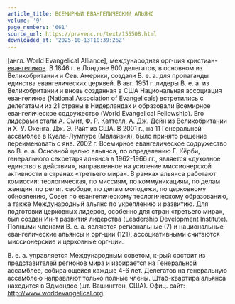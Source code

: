 ```yaml
---
article_title: ВСЕМИРНЫЙ ЕВАНГЕЛИЧЕСКИЙ АЛЬЯНС
volume: '9'
page_numbers: '661'
source_url: https://pravenc.ru/text/155508.html
downloaded_at: '2025-10-13T10:39:26Z'
---
```


[англ. World Evangelical Alliance], международная орг-ция христиан-[евангеликов](https://pravenc.ru/text/евангелики.html). В 1846 г. в Лондоне 800 делегатов, в основном из Великобритании и Сев. Америки, создали В. е. а. для пропаганды единства евангелических церквей. В авг. 1951 г. лидеры В. е. а. из Великобритании и вновь созданная в США Национальная ассоциация евангеликов (National Association of Evangelicals) встретились с делегатами из 21 страны в Нидерландах и образовали Всемирное евангелическое содружество (World Evangelical Fellowship). Его лидерами стали А. Смит, Ф. Р. Каттелл, А. Дж. Дейн из Великобритании и Х. У. Окенга, Дж. Э. Райт из США. В 2001 г., на 11 Генеральной ассамблее в Куала-Лумпуре (Малайзия), было принято решение переименовать c янв. 2002 г. Всемирное евангелическое содружество во В. е. а. Основной целью альянса, по определению Г. Кёрби, генерального секретаря альянса в 1962-1966 гг., является «духовное единство в действии», направленное на усиление миссионерской активности в странах «третьего мира». В рамках альянса работают комиссии: теологическая, по миссиям, по коммуникациям, по делам женщин, по религ. свободе, по делам молодежи, по церковному обновлению, Совет по евангелическому теологическому образованию, а также Международный альянс по укреплению и развитию. Для подготовки церковных лидеров, особенно для стран «третьего мира», был создан Ин-т развития лидерства (Leadership Development Institute). Полными членами В. е. а. являются региональные (7) и национальные евангелические альянсы и орг-ции (121), ассоциативными считаются миссионерские и церковные орг-ции.

В. е. а. управляется Международным советом, к-рый состоит из представителей регионов мира и избирается на Генеральной ассамблее, собирающейся каждые 4-6 лет. Делегатов на генеральную ассамблею направляют только полные члены. Штаб-квартира альянса находится в Эдмондсе (шт. Вашингтон, США). Офиц. сайт: http://www.worldevangelical.org.
